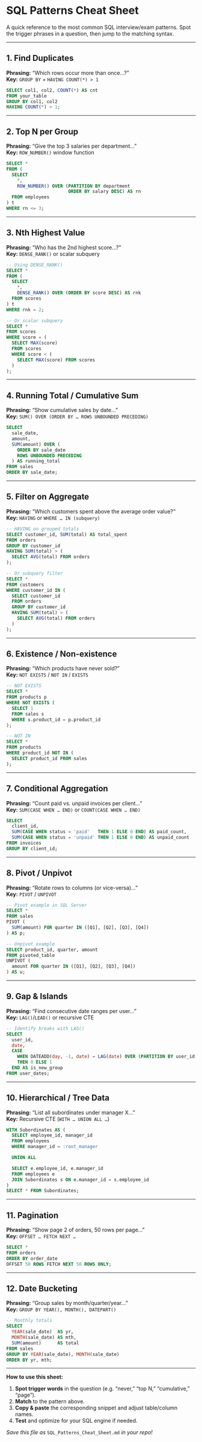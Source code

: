 # SQL Patterns Cheat Sheet

A quick reference to the most common SQL interview/exam patterns. Spot the trigger phrases in a question, then jump to the matching syntax.

---

## 1. Find Duplicates
**Phrasing:** “Which rows occur more than once…?”  
**Key:** `GROUP BY` + `HAVING COUNT(*) > 1`  
```sql
SELECT col1, col2, COUNT(*) AS cnt
FROM your_table
GROUP BY col1, col2
HAVING COUNT(*) > 1;
```

---

## 2. Top N per Group
**Phrasing:** “Give the top 3 salaries per department…”  
**Key:** `ROW_NUMBER()` window function  
```sql
SELECT *
FROM (
  SELECT
    *,
    ROW_NUMBER() OVER (PARTITION BY department
                       ORDER BY salary DESC) AS rn
  FROM employees
) t
WHERE rn <= 3;
```

---

## 3. Nth Highest Value
**Phrasing:** “Who has the 2nd highest score…?”  
**Key:** `DENSE_RANK()` or scalar subquery  
```sql
-- Using DENSE_RANK()
SELECT *
FROM (
  SELECT
    *,
    DENSE_RANK() OVER (ORDER BY score DESC) AS rnk
  FROM scores
) t
WHERE rnk = 2;

-- Or scalar subquery
SELECT *
FROM scores
WHERE score = (
  SELECT MAX(score)
  FROM scores
  WHERE score < (
    SELECT MAX(score) FROM scores
  )
);
```

---

## 4. Running Total / Cumulative Sum
**Phrasing:** “Show cumulative sales by date…”  
**Key:** `SUM() OVER (ORDER BY … ROWS UNBOUNDED PRECEDING)`  
```sql
SELECT
  sale_date,
  amount,
  SUM(amount) OVER (
    ORDER BY sale_date
    ROWS UNBOUNDED PRECEDING
  ) AS running_total
FROM sales
ORDER BY sale_date;
```

---

## 5. Filter on Aggregate
**Phrasing:** “Which customers spent above the average order value?”  
**Key:** `HAVING` or `WHERE … IN (subquery)`  
```sql
-- HAVING on grouped totals
SELECT customer_id, SUM(total) AS total_spent
FROM orders
GROUP BY customer_id
HAVING SUM(total) > (
  SELECT AVG(total) FROM orders
);

-- Or subquery filter
SELECT *
FROM customers
WHERE customer_id IN (
  SELECT customer_id
  FROM orders
  GROUP BY customer_id
  HAVING SUM(total) > (
    SELECT AVG(total) FROM orders
  )
);
```

---

## 6. Existence / Non-existence
**Phrasing:** “Which products have never sold?”  
**Key:** `NOT EXISTS` / `NOT IN` / `EXISTS`  
```sql
-- NOT EXISTS
SELECT *
FROM products p
WHERE NOT EXISTS (
  SELECT 1
  FROM sales s
  WHERE s.product_id = p.product_id
);

-- NOT IN
SELECT *
FROM products
WHERE product_id NOT IN (
  SELECT product_id FROM sales
);
```

---

## 7. Conditional Aggregation
**Phrasing:** “Count paid vs. unpaid invoices per client…”  
**Key:** `SUM(CASE WHEN … END)` or `COUNT(CASE WHEN … END)`  
```sql
SELECT
  client_id,
  SUM(CASE WHEN status = 'paid'   THEN 1 ELSE 0 END) AS paid_count,
  SUM(CASE WHEN status = 'unpaid' THEN 1 ELSE 0 END) AS unpaid_count
FROM invoices
GROUP BY client_id;
```

---

## 8. Pivot / Unpivot
**Phrasing:** “Rotate rows to columns (or vice-versa)…”  
**Key:** `PIVOT` / `UNPIVOT`  
```sql
-- Pivot example in SQL Server
SELECT *
FROM sales
PIVOT (
  SUM(amount) FOR quarter IN ([Q1], [Q2], [Q3], [Q4])
) AS p;

-- Unpivot example
SELECT product_id, quarter, amount
FROM pivoted_table
UNPIVOT (
  amount FOR quarter IN ([Q1], [Q2], [Q3], [Q4])
) AS u;
```

---

## 9. Gap & Islands
**Phrasing:** “Find consecutive date ranges per user…”  
**Key:** `LAG()`/`LEAD()` or recursive CTE  
```sql
-- Identify breaks with LAG()
SELECT
  user_id,
  date,
  CASE
    WHEN DATEADD(day, -1, date) = LAG(date) OVER (PARTITION BY user_id ORDER BY date)
    THEN 0 ELSE 1
  END AS is_new_group
FROM user_dates;
```

---

## 10. Hierarchical / Tree Data
**Phrasing:** “List all subordinates under manager X…”  
**Key:** Recursive CTE (`WITH … UNION ALL …`)  
```sql
WITH Subordinates AS (
  SELECT employee_id, manager_id
  FROM employees
  WHERE manager_id = :root_manager

  UNION ALL

  SELECT e.employee_id, e.manager_id
  FROM employees e
  JOIN Subordinates s ON e.manager_id = s.employee_id
)
SELECT * FROM Subordinates;
```

---

## 11. Pagination
**Phrasing:** “Show page 2 of orders, 50 rows per page…”  
**Key:** `OFFSET … FETCH NEXT …`  
```sql
SELECT *
FROM orders
ORDER BY order_date
OFFSET 50 ROWS FETCH NEXT 50 ROWS ONLY;
```

---

## 12. Date Bucketing
**Phrasing:** “Group sales by month/quarter/year…”  
**Key:** `GROUP BY YEAR(), MONTH(), DATEPART()`  
```sql
-- Monthly totals
SELECT
  YEAR(sale_date)  AS yr,
  MONTH(sale_date) AS mth,
  SUM(amount)      AS total
FROM sales
GROUP BY YEAR(sale_date), MONTH(sale_date)
ORDER BY yr, mth;
```

---

**How to use this sheet:**
1. **Spot trigger words** in the question (e.g. “never,” “top N,” “cumulative,” “page”).
2. **Match** to the pattern above.
3. **Copy & paste** the corresponding snippet and adjust table/column names.
4. **Test** and optimize for your SQL engine if needed.

*Save this file as* `SQL_Patterns_Cheat_Sheet.md` *in your repo!*
